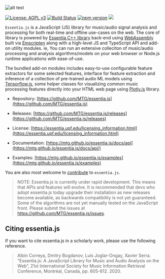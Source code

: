 
![alt text](https://user-images.githubusercontent.com/14850001/66190489-67098d80-e68c-11e9-9a7c-35b82f6635e1.png)

[![License: AGPL v3](https://img.shields.io/badge/License-AGPL%20v3-blue.svg)](https://www.gnu.org/licenses/agpl-3.0)
[![Build Status](https://travis-ci.org/MTG/essentia.js.svg?branch=master)](https://travis-ci.org/MTG/essentia.js)
[![npm version](https://badge.fury.io/js/essentia.js.svg)](https://badge.fury.io/js/essentia.js)
[![](https://data.jsdelivr.com/v1/package/npm/essentia.js/badge)](https://www.jsdelivr.com/package/npm/essentia.js)


`Essentia.js` is a JavaScript (JS) library for music/audio signal analysis and processing for both real-time and offline use-cases on the web. The core of library is powered by [Essentia C++ library](https://essentia.upf.edu) back-end using [WebAssembly](https://webassembly.org/) built via [Emscripten](https://emscripten.org/) along with a high-level JS and TypeScript API and add-on utility modules. ie, You can run an extensive colleciton of music/audio processing and analysis algorithms/models on your web browser or Node.js runtime applications with ease-of-use. 

The bundled add-on modules includes easy-to-use configurable feature extractors for some selected features, interface for feature extraction and inference of a collection of pre-trained audio ML models using [Tensorflow.js](https://www.tensorflow.org/js), some helper classes for visualizing common music processing features directly into your HTML web page using [Plotly.js](https://plotly.com/javascript/) library.


- Repository: [https://github.com/MTG/essentia.js](https://github.com/MTG/essentia.js)

- Releases: [https://github.com/MTG/essentia.js/releases](https://github.com/MTG/essentia.js/releases)

- License: [https://essentia.upf.edu/licensing_information.html](https://essentia.upf.edu/licensing_information.html)

- Documentation: [https://mtg.github.io/essentia.js/docs/api](https://mtg.github.io/essentia.js/docs/api/)
  
- Examples: [https://mtg.github.io/essentia.js/examples](https://mtg.github.io/essentia.js/examples)

You are also most welcome to [contribute](CONTRIBUTING.md) to `essentia.js`. 

> NOTE: Essentia.js is currently under rapid development. This means that APIs and features will evolve. It is recommended that devs who adopt essentia.js today upgrade their installation as new releases become available, as backwards compatibility is not yet guaranteed. Some of the algorithms are not yet manually tested on the JavaScript front. Please submit the issues at https://github.com/MTG/essentia.js/issues.

## Citing essentia.js
If you want to cite essentia.js in a scholarly work, please use the following reference.


> Albin Correya, Dmitry Bogdanov, Luis Joglar-Ongay, Xavier Serra. “Essentia.js: A JavaScript Library for Music and Audio Analysis on the Web”, 21st International Society for Music Information Retrieval Conference, Montréal, Canada, pp. 605-612. 2020.


